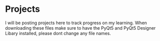 # Projects
I will be posting projects here to track progress on my learning.
When downloading these files make sure to have the PyQt5 and PyQt5 Designer Libary installed, please dont change any file names. 

